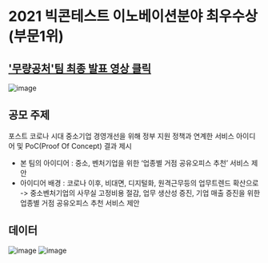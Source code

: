 # 2021 빅콘테스트 이노베이션분야 최우수상 (부문1위)

## ['무량공처'팀 최종 발표 영상 클릭](https://www.youtube.com/watch?v=bx2k0cbR4bE) 


![image](https://user-images.githubusercontent.com/77534419/164959461-d23e7feb-8f5b-4e59-b34c-68ad29822d56.png)  
  
## 공모 주제
포스트 코로나 시대 중소기업 경영개선을 위해 정부 지원 정책과 연계한 서비스 아이디어 및 PoC(Proof Of Concept) 결과 제시
- 본 팀의 아이디어 : 중소, 벤처기업을 위한 ‘업종별 거점 공유오피스 추천’ 서비스 제안
- 아이디어 배경 : 코로나 이후, 비대면, 디지털화, 원격근무등의 업무트렌드 확산으로 -> 중소벤처기업의 사무실 고정비용 절감, 업무 생산성 증진, 기업 매출 증진을 위한 업종별 거점 공유오피스 추천 서비스 제안


## 데이터 
![image](https://user-images.githubusercontent.com/77534419/164959764-5e6c420a-e609-4a91-9d6f-69b98fc8a013.png)
![image](https://user-images.githubusercontent.com/77534419/164959776-66bac2a1-82d2-42b4-ad22-4f9bb2650e18.png)


